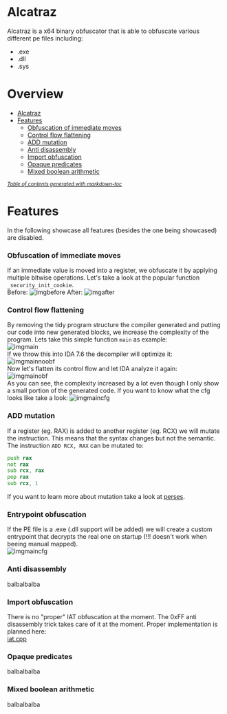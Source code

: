 # Alcatraz
Alcatraz is a x64 binary obfuscator that is able to obfuscate various different pe files including: 
- .exe
- .dll
- .sys

# Overview
- [Alcatraz](#alcatraz)
- [Features](#features)
    + [Obfuscation of immediate moves](#obfuscation-of-immediate-moves)
    + [Control flow flattening](#control-flow-flattening)
    + [ADD mutation](#add-mutation)
    + [Anti disassembly](#anti-disassembly)
    + [Import obfuscation](#import-obfuscation)
    + [Opaque predicates](#opaque-predicates)
    + [Mixed boolean arithmetic](#mixed-boolean-arithmetic)

<small><i><a href='http://ecotrust-canada.github.io/markdown-toc/'>Table of contents generated with markdown-toc</a></i></small>


# Features
In the following showcase all features (besides the one being showcased) are disabled.
### Obfuscation of immediate moves
If an immediate value is moved into a register, we obfuscate it by applying multiple bitwise operations. Let's take a look at the popular function `_security_init_cookie`.  
Before:
![imgbefore](images/const_before.PNG)
After:
![imgafter](images/const_after.PNG)
### Control flow flattening
By removing the tidy program structure the compiler generated and putting our code into new generated blocks, we increase the complexity of the program. Lets take this simple function `main` as example:  
![imgmain](images/flatten_function.PNG)  
If we throw this into IDA 7.6 the decompiler will optimize it:  
![imgmainnoobf](images/flatten_func_noobf.PNG)  
Now let's flatten its control flow and let IDA analyze it again:  
![imgmainobf](images/flatten_func_obf.PNG)  
As you can see, the complexity increased by a lot even though I only show a small portion of the generated code. If you want to know what the cfg looks like take a look:
![imgmaincfg](images/flatten_func_cfg.PNG)  
### ADD mutation
If a register (eg. RAX) is added to another register (eg. RCX) we will mutate the instruction. This means that the syntax changes but not the semantic.
The instruction `ADD RCX, RAX` can be mutated to:  
```asm
push rax
not rax
sub rcx, rax
pop rax
sub rcx, 1
```
If you want to learn more about mutation take a look at [perses](https://github.com/mike1k/perses).
### Entrypoint obfuscation
If the PE file is a .exe (.dll support will be added) we will create a custom entrypoint that decrypts the real one on startup (!!! doesn't work when beeing manual mapped).  
![imgmaincfg](images/customentry.PNG)  
### Anti disassembly
balbalbalba
### Import obfuscation
There is no "proper" IAT obfuscation at the moment. The 0xFF anti disassembly trick takes care of it at the moment. Proper implementation is planned here:  
[iat.cpp](Alcatraz/obfuscator/misc/iat.cpp)
### Opaque predicates
balbalbalba
### Mixed boolean arithmetic
balbalbalba
